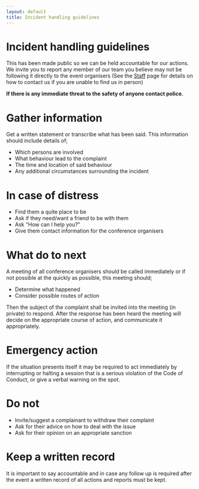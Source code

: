 ```yaml
---
layout: default
title: Incident handling guidelines
---
```


# Incident handling guidelines

This has been made public so we can be held accountable for our actions. We invite you to report any member of our team you believe may not be following it directly to the event organisers (See the [Staff](/staff) page for details on how to contact us if you are unable to find us in person)

**If there is any immediate threat to the safety of anyone contact police.**

# Gather information
Get a written statement or transcribe what has been said. This information should include details of;
- Which persons are involved
- What behaviour lead to the complaint
- The time and location of said behaviour
- Any additional circumstances surrounding the incident

# In case of distress
- Find them a quite place to be
- Ask if they need/want a friend to be with them
- Ask "How can I help you?"
- Give them contact information for the conference organisers

# What do to next
A meeting of all conference organisers should be called immediately or if not possible
at the quickly as possible, this meeting should;
- Determine what happened
- Consider possible routes of action

Then the subject of the complaint shall be invited into the meeting (in private) to 
respond. After the response has been heard the meeting will decide on the appropriate
course of action, and communicate it appropriately.

# Emergency action
If the situation presents itself it may be required to act immediately by interrupting or 
halting a session that is a serious violation of the Code of Conduct, or give a verbal
warning on the spot.

# Do not
- Invite/suggest a complainant to withdraw their complaint
- Ask for their advice on how to deal with the issue
- Ask for their opinion on an appropriate sanction


# Keep a written record
It is important to say accountable and in case any follow up is required after the event 
a written record of all actions and reports must be kept.
